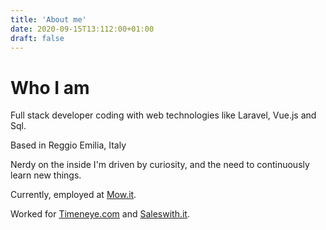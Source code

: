 ```yaml
---
title: 'About me'
date: 2020-09-15T13:112:00+01:00
draft: false
---
```

# Who I am

Full stack developer coding with web technologies like  Laravel, Vue.js and Sql. 

Based in Reggio Emilia, Italy 

Nerdy on the inside I'm driven by curiosity, and the need to continuously learn new things.

Currently, employed at [Mow.it](https://mow.it).

Worked for [Timeneye.com](https://Timeneye.com) and [Saleswith.it](https://saleswith.it).


